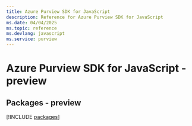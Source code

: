 ```yaml
---
title: Azure Purview SDK for JavaScript
description: Reference for Azure Purview SDK for JavaScript
ms.date: 04/04/2025
ms.topic: reference
ms.devlang: javascript
ms.service: purview
---
```

# Azure Purview SDK for JavaScript - preview
## Packages - preview
[!INCLUDE [packages](purview-index.md)]